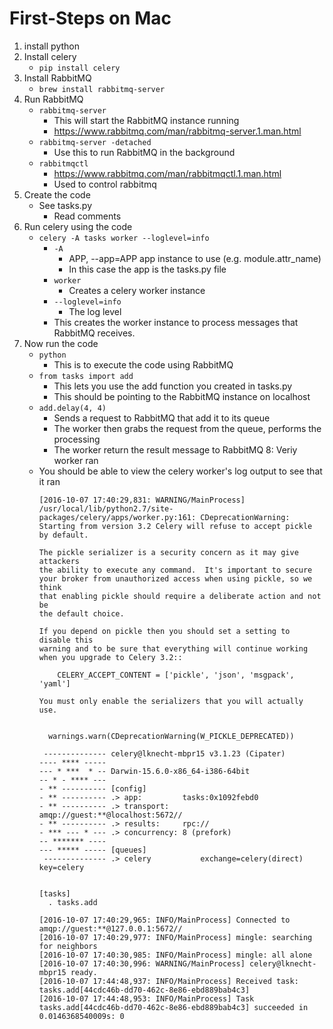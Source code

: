 # First-Steps on Mac


1. install python
2. Install celery 
    - `pip install celery`
3. Install RabbitMQ
    - `brew install rabbitmq-server`
4. Run RabbitMQ
    - `rabbitmq-server`
        - This will start the RabbitMQ instance running
        - https://www.rabbitmq.com/man/rabbitmq-server.1.man.html
    - `rabbitmq-server -detached`
        - Use this to run RabbitMQ in the background
    - `rabbitmqctl`
        - https://www.rabbitmq.com/man/rabbitmqctl.1.man.html
        - Used to control rabbitmq
5. Create the code
    - See tasks.py
        - Read comments
6. Run celery using the code
    - `celery -A tasks worker --loglevel=info`
        - `-A`
            - APP, --app=APP     app instance to use (e.g. module.attr_name)
            - In this case the app is the tasks.py file
        - `worker`
            - Creates a celery worker instance
        - `--loglevel=info`
            - The log level
        - This creates the worker instance to process messages that RabbitMQ receives.
7. Now run the code
    - `python`
        - This is to execute the code using RabbitMQ
    - `from tasks import add`
        - This lets you use the add function you created in tasks.py
        - This should be pointing to the RabbitMQ instance on localhost
    - `add.delay(4, 4)`
        - Sends a request to RabbitMQ that add it to its queue
        - The worker then grabs the request from the queue, performs the processing
        - The worker return the result message to RabbitMQ
8: Veriy worker ran
    - You should be able to view the celery worker's log output to see that it ran
        ```
        [2016-10-07 17:40:29,831: WARNING/MainProcess] /usr/local/lib/python2.7/site-packages/celery/apps/worker.py:161: CDeprecationWarning: 
        Starting from version 3.2 Celery will refuse to accept pickle by default.

        The pickle serializer is a security concern as it may give attackers
        the ability to execute any command.  It's important to secure
        your broker from unauthorized access when using pickle, so we think
        that enabling pickle should require a deliberate action and not be
        the default choice.

        If you depend on pickle then you should set a setting to disable this
        warning and to be sure that everything will continue working
        when you upgrade to Celery 3.2::

            CELERY_ACCEPT_CONTENT = ['pickle', 'json', 'msgpack', 'yaml']

        You must only enable the serializers that you will actually use.


          warnings.warn(CDeprecationWarning(W_PICKLE_DEPRECATED))
         
         -------------- celery@lknecht-mbpr15 v3.1.23 (Cipater)
        ---- **** ----- 
        --- * ***  * -- Darwin-15.6.0-x86_64-i386-64bit
        -- * - **** --- 
        - ** ---------- [config]
        - ** ---------- .> app:         tasks:0x1092febd0
        - ** ---------- .> transport:   amqp://guest:**@localhost:5672//
        - ** ---------- .> results:     rpc://
        - *** --- * --- .> concurrency: 8 (prefork)
        -- ******* ---- 
        --- ***** ----- [queues]
         -------------- .> celery           exchange=celery(direct) key=celery
                        

        [tasks]
          . tasks.add

        [2016-10-07 17:40:29,965: INFO/MainProcess] Connected to amqp://guest:**@127.0.0.1:5672//
        [2016-10-07 17:40:29,977: INFO/MainProcess] mingle: searching for neighbors
        [2016-10-07 17:40:30,985: INFO/MainProcess] mingle: all alone
        [2016-10-07 17:40:30,996: WARNING/MainProcess] celery@lknecht-mbpr15 ready.
        [2016-10-07 17:44:48,937: INFO/MainProcess] Received task: tasks.add[44cdc46b-dd70-462c-8e86-ebd889bab4c3]
        [2016-10-07 17:44:48,953: INFO/MainProcess] Task tasks.add[44cdc46b-dd70-462c-8e86-ebd889bab4c3] succeeded in 0.0146368540009s: 0
        ```


